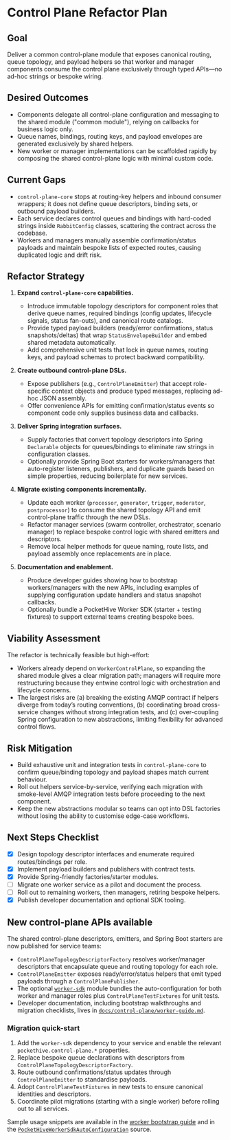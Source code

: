 # Control Plane Refactor Plan

## Goal
Deliver a common control-plane module that exposes canonical routing, queue topology, and payload helpers so that worker and manager components consume the control plane exclusively through typed APIs—no ad-hoc strings or bespoke wiring.

## Desired Outcomes
- Components delegate all control-plane configuration and messaging to the shared module ("common module"), relying on callbacks for business logic only.
- Queue names, bindings, routing keys, and payload envelopes are generated exclusively by shared helpers.
- New worker or manager implementations can be scaffolded rapidly by composing the shared control-plane logic with minimal custom code.

## Current Gaps
- `control-plane-core` stops at routing-key helpers and inbound consumer wrappers; it does not define queue descriptors, binding sets, or outbound payload builders.
- Each service declares control queues and bindings with hard-coded strings inside `RabbitConfig` classes, scattering the contract across the codebase.
- Workers and managers manually assemble confirmation/status payloads and maintain bespoke lists of expected routes, causing duplicated logic and drift risk.

## Refactor Strategy
1. **Expand `control-plane-core` capabilities.**
   - Introduce immutable topology descriptors for component roles that derive queue names, required bindings (config updates, lifecycle signals, status fan-outs), and canonical route catalogs.
   - Provide typed payload builders (ready/error confirmations, status snapshots/deltas) that wrap `StatusEnvelopeBuilder` and embed shared metadata automatically.
   - Add comprehensive unit tests that lock in queue names, routing keys, and payload schemas to protect backward compatibility.

2. **Create outbound control-plane DSLs.**
   - Expose publishers (e.g., `ControlPlaneEmitter`) that accept role-specific context objects and produce typed messages, replacing ad-hoc JSON assembly.
   - Offer convenience APIs for emitting confirmation/status events so component code only supplies business data and callbacks.

3. **Deliver Spring integration surfaces.**
   - Supply factories that convert topology descriptors into Spring `Declarable` objects for queues/bindings to eliminate raw strings in configuration classes.
   - Optionally provide Spring Boot starters for workers/managers that auto-register listeners, publishers, and duplicate guards based on simple properties, reducing boilerplate for new services.

4. **Migrate existing components incrementally.**
   - Update each worker (`processor`, `generator`, `trigger`, `moderator`, `postprocessor`) to consume the shared topology API and emit control-plane traffic through the new DSLs.
   - Refactor manager services (swarm controller, orchestrator, scenario manager) to replace bespoke control logic with shared emitters and descriptors.
   - Remove local helper methods for queue naming, route lists, and payload assembly once replacements are in place.

5. **Documentation and enablement.**
   - Produce developer guides showing how to bootstrap workers/managers with the new APIs, including examples of supplying configuration update handlers and status snapshot callbacks.
   - Optionally bundle a PocketHive Worker SDK (starter + testing fixtures) to support external teams creating bespoke bees.

## Viability Assessment
The refactor is technically feasible but high-effort:
- Workers already depend on `WorkerControlPlane`, so expanding the shared module gives a clear migration path; managers will require more restructuring because they entwine control logic with orchestration and lifecycle concerns.
- The largest risks are (a) breaking the existing AMQP contract if helpers diverge from today’s routing conventions, (b) coordinating broad cross-service changes without strong integration tests, and (c) over-coupling Spring configuration to new abstractions, limiting flexibility for advanced control flows.

## Risk Mitigation
- Build exhaustive unit and integration tests in `control-plane-core` to confirm queue/binding topology and payload shapes match current behaviour.
- Roll out helpers service-by-service, verifying each migration with smoke-level AMQP integration tests before proceeding to the next component.
- Keep the new abstractions modular so teams can opt into DSL factories without losing the ability to customise edge-case workflows.

## Next Steps Checklist
- [x] Design topology descriptor interfaces and enumerate required routes/bindings per role.
- [x] Implement payload builders and publishers with contract tests.
- [x] Provide Spring-friendly factories/starter modules.
- [ ] Migrate one worker service as a pilot and document the process.
- [ ] Roll out to remaining workers, then managers, retiring bespoke helpers.
- [x] Publish developer documentation and optional SDK tooling.

## New control-plane APIs available

The shared control-plane descriptors, emitters, and Spring Boot starters are now published for service teams:

- `ControlPlaneTopologyDescriptorFactory` resolves worker/manager descriptors that encapsulate queue and routing
  topology for each role.
- `ControlPlaneEmitter` exposes ready/error/status helpers that emit typed payloads through a `ControlPlanePublisher`.
- The optional [`worker-sdk`](../common/worker-sdk/README.md) module bundles the auto-configuration for both worker and
  manager roles plus `ControlPlaneTestFixtures` for unit tests.
- Developer documentation, including bootstrap walkthroughs and migration checklists, lives in
  [`docs/control-plane/worker-guide.md`](control-plane/worker-guide.md).

### Migration quick-start

1. Add the `worker-sdk` dependency to your service and enable the relevant `pockethive.control-plane.*` properties.
2. Replace bespoke queue declarations with descriptors from `ControlPlaneTopologyDescriptorFactory`.
3. Route outbound confirmations/status updates through `ControlPlaneEmitter` to standardise payloads.
4. Adopt `ControlPlaneTestFixtures` in new tests to ensure canonical identities and descriptors.
5. Coordinate pilot migrations (starting with a single worker) before rolling out to all services.

Sample usage snippets are available in the [worker bootstrap guide](control-plane/worker-guide.md) and in the
[`PocketHiveWorkerSdkAutoConfiguration`](../common/worker-sdk/src/main/java/io/pockethive/worker/sdk/autoconfigure/PocketHiveWorkerSdkAutoConfiguration.java)
source.
